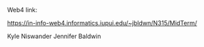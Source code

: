 Web4 link:

https://in-info-web4.informatics.iupui.edu/~jbldwn/N315/MidTerm/

Kyle Niswander
Jennifer Baldwin
